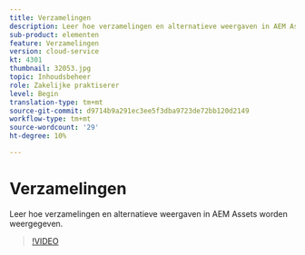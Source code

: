 ```yaml
---
title: Verzamelingen
description: Leer hoe verzamelingen en alternatieve weergaven in AEM Assets worden weergegeven.
sub-product: elementen
feature: Verzamelingen
version: cloud-service
kt: 4301
thumbnail: 32053.jpg
topic: Inhoudsbeheer
role: Zakelijke praktiserer
level: Begin
translation-type: tm+mt
source-git-commit: d9714b9a291ec3ee5f3dba9723de72bb120d2149
workflow-type: tm+mt
source-wordcount: '29'
ht-degree: 10%

---
```



# Verzamelingen

Leer hoe verzamelingen en alternatieve weergaven in AEM Assets worden weergegeven.

>[!VIDEO](https://video.tv.adobe.com/v/32053/?quality=12&learn=on&hidetitle=true)